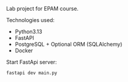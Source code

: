 Lab project for EPAM course.

Technologies used:
- Python3.13
- FastAPI
- PostgreSQL + Optional ORM (SQLAlchemy)
- Docker


Start FastApi server:
```
fastapi dev main.py
```
